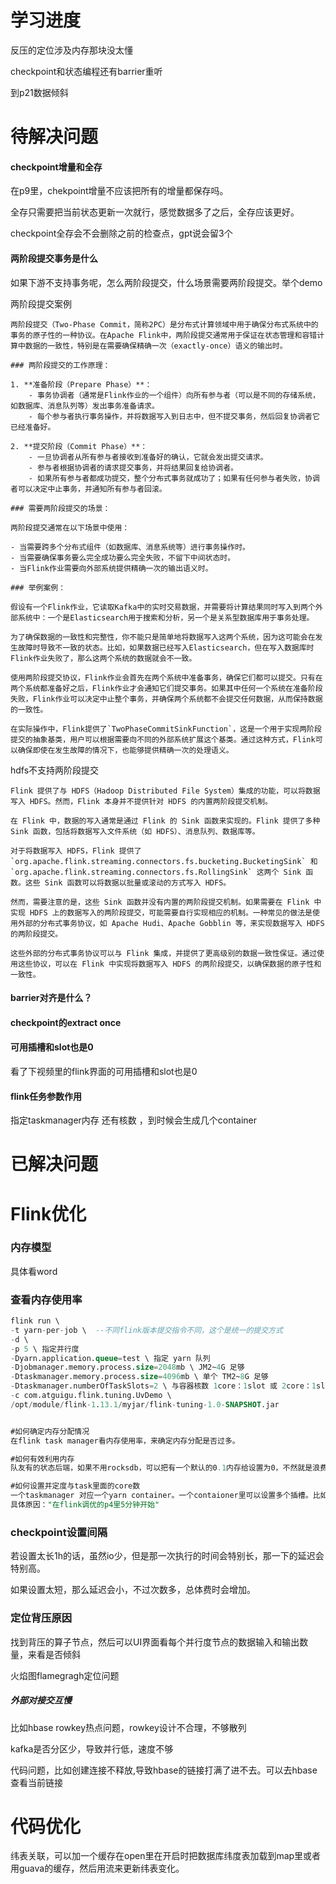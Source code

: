 # 学习进度

反压的定位涉及内存那块没太懂

checkpoint和状态编程还有barrier重听

到p21数据倾斜

# 待解决问题

#### checkpoint增量和全存

在p9里，chekpoint增量不应该把所有的增量都保存吗。

全存只需要把当前状态更新一次就行，感觉数据多了之后，全存应该更好。

checkpoint全存会不会删除之前的检查点，gpt说会留3个



#### 两阶段提交事务是什么

如果下游不支持事务呢，怎么两阶段提交，什么场景需要两阶段提交。举个demo

两阶段提交案例

```
两阶段提交（Two-Phase Commit，简称2PC）是分布式计算领域中用于确保分布式系统中的事务的原子性的一种协议。在Apache Flink中，两阶段提交通常用于保证在状态管理和容错计算中数据的一致性，特别是在需要确保精确一次（exactly-once）语义的输出时。

### 两阶段提交的工作原理：

1. **准备阶段（Prepare Phase）**：
    - 事务协调者（通常是Flink作业的一个组件）向所有参与者（可以是不同的存储系统，如数据库、消息队列等）发出事务准备请求。
    - 每个参与者执行事务操作，并将数据写入到日志中，但不提交事务，然后回复协调者它已经准备好。

2. **提交阶段（Commit Phase）**：
    - 一旦协调者从所有参与者接收到准备好的确认，它就会发出提交请求。
    - 参与者根据协调者的请求提交事务，并将结果回复给协调者。
    - 如果所有参与者都成功提交，整个分布式事务就成功了；如果有任何参与者失败，协调者可以决定中止事务，并通知所有参与者回滚。

### 需要两阶段提交的场景：

两阶段提交通常在以下场景中使用：

- 当需要跨多个分布式组件（如数据库、消息系统等）进行事务操作时。
- 当需要确保事务要么完全成功要么完全失败，不留下中间状态时。
- 当Flink作业需要向外部系统提供精确一次的输出语义时。

### 举例案例：

假设有一个Flink作业，它读取Kafka中的实时交易数据，并需要将计算结果同时写入到两个外部系统中：一个是Elasticsearch用于搜索和分析，另一个是关系型数据库用于事务处理。

为了确保数据的一致性和完整性，你不能只是简单地将数据写入这两个系统，因为这可能会在发生故障时导致不一致的状态。比如，如果数据已经写入Elasticsearch，但在写入数据库时Flink作业失败了，那么这两个系统的数据就会不一致。

使用两阶段提交协议，Flink作业会首先在两个系统中准备事务，确保它们都可以提交。只有在两个系统都准备好之后，Flink作业才会通知它们提交事务。如果其中任何一个系统在准备阶段失败，Flink作业可以决定中止整个事务，并确保两个系统都不会提交任何数据，从而保持数据的一致性。

在实际操作中，Flink提供了`TwoPhaseCommitSinkFunction`，这是一个用于实现两阶段提交的抽象基类，用户可以根据需要向不同的外部系统扩展这个基类。通过这种方式，Flink可以确保即使在发生故障的情况下，也能够提供精确一次的处理语义。
```

hdfs不支持两阶段提交

```
Flink 提供了与 HDFS（Hadoop Distributed File System）集成的功能，可以将数据写入 HDFS。然而，Flink 本身并不提供针对 HDFS 的内置两阶段提交机制。

在 Flink 中，数据的写入通常是通过 Flink 的 Sink 函数来实现的。Flink 提供了多种 Sink 函数，包括将数据写入文件系统（如 HDFS）、消息队列、数据库等。

对于将数据写入 HDFS，Flink 提供了 `org.apache.flink.streaming.connectors.fs.bucketing.BucketingSink` 和 `org.apache.flink.streaming.connectors.fs.RollingSink` 这两个 Sink 函数。这些 Sink 函数可以将数据以批量或滚动的方式写入 HDFS。

然而，需要注意的是，这些 Sink 函数并没有内置的两阶段提交机制。如果需要在 Flink 中实现 HDFS 上的数据写入的两阶段提交，可能需要自行实现相应的机制。一种常见的做法是使用外部的分布式事务协议，如 Apache Hudi、Apache Gobblin 等，来实现数据写入 HDFS 的两阶段提交。

这些外部的分布式事务协议可以与 Flink 集成，并提供了更高级别的数据一致性保证。通过使用这些协议，可以在 Flink 中实现将数据写入 HDFS 的两阶段提交，以确保数据的原子性和一致性。
```



#### barrier对齐是什么？

#### checkpoint的extract once

#### 可用插槽和slot也是0

看了下视频里的flink界面的可用插槽和slot也是0





#### flink任务参数作用

指定taskmanager内存 还有核数 ，到时候会生成几个container





# 已解决问题



# Flink优化

### 内存模型

具体看word

### 查看内存使用率

```sql
flink run \
-t yarn-per-job \  --不同flink版本提交指令不同，这个是统一的提交方式
-d \
-p 5 \ 指定并行度
-Dyarn.application.queue=test \ 指定 yarn 队列
-Djobmanager.memory.process.size=2048mb \ JM2~4G 足够
-Dtaskmanager.memory.process.size=4096mb \ 单个 TM2~8G 足够
-Dtaskmanager.numberOfTaskSlots=2 \ 与容器核数 1core：1slot 或 2core：1slot
-c com.atguigu.flink.tuning.UvDemo \
/opt/module/flink-1.13.1/myjar/flink-tuning-1.0-SNAPSHOT.jar


#如何确定内存分配情况
在flink task manager看内存使用率，来确定内存分配是否过多。

#如何有效利用内存
队友有的状态后端，如果不用rocksdb，可以把有一个默认的0.1内存给设置为0，不然就是浪费了，永远用不上。

#如何设置并定度与task里面的core数
一个taskmanager 对应一个yarn container。一个contaioner里可以设置多个插槽。比如并行度是5，一个容易有3个核，那么2个taskemanager就可以了。但是为什么每个容器申请3个核，最后yarn只给一个核呢，和yarn的调度器规则有关系。
具体原因："在flink调优的p4里5分钟开始"

```



### checkpoint设置间隔

若设置太长1h的话，虽然io少，但是那一次执行的时间会特别长，那一下的延迟会特别高。

如果设置太短，那么延迟会小，不过次数多，总体费时会增加。



### 定位背压原因

找到背压的算子节点，然后可以UI界面看每个并行度节点的数据输入和输出数量，来看是否倾斜

火焰图flamegragh定位问题



##### 外部对接交互慢

比如hbase rowkey热点问题，rowkey设计不合理，不够散列

kafka是否分区少，导致并行低，速度不够

代码问题，比如创建连接不释放,导致hbase的链接打满了进不去。可以去hbase查看当前链接



# 代码优化

纬表关联，可以加一个缓存在open里在开启时把数据库纬度表加载到map里或者用guava的缓存，然后用流来更新纬表变化。


